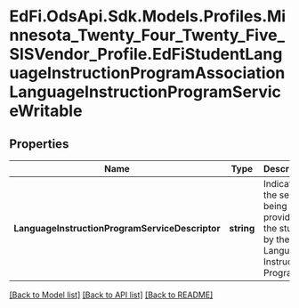 # EdFi.OdsApi.Sdk.Models.Profiles.Minnesota_Twenty_Four_Twenty_Five_SISVendor_Profile.EdFiStudentLanguageInstructionProgramAssociationLanguageInstructionProgramServiceWritable

## Properties

Name | Type | Description | Notes
------------ | ------------- | ------------- | -------------
**LanguageInstructionProgramServiceDescriptor** | **string** | Indicates the service being provided to the student by the Language Instruction Program. | 

[[Back to Model list]](../README.md#documentation-for-models) [[Back to API list]](../README.md#documentation-for-api-endpoints) [[Back to README]](../README.md)

